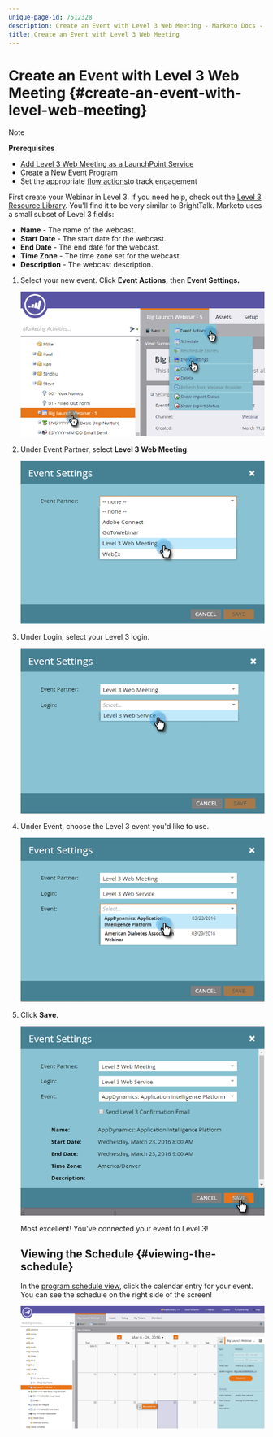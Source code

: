 ```yaml
---
unique-page-id: 7512328
description: Create an Event with Level 3 Web Meeting - Marketo Docs - Product Documentation
title: Create an Event with Level 3 Web Meeting
---
```


# Create an Event with Level 3 Web Meeting {#create-an-event-with-level-web-meeting}

>[!NOTE]
>
>**Prerequisites**
>
>* [Add Level 3 Web Meeting as a LaunchPoint Service](../../../../product-docs/administration/additional-integrations/add-level-3-web-meeting-as-a-launchpoint-service.md)
>* [Create a New Event Program](../../../../product-docs/demand-generation/events/understanding-events/create-a-new-event-program.md)
>* Set the appropriate [flow actions](https://docs.marketo.com/x/k8Kt)to track engagement
>

First create your Webinar in Level 3. If you need help, check out the [Level 3 Resource Library](http://www.level3.com/en/resource-library/). You'll find it to be very similar to BrightTalk.  Marketo uses a small subset of Level 3 fields:

* **Name** - The name of the webcast.
* **Start Date**&nbsp;- The start date for the webcast.
* **End Date** - The end date for the webcast.
* **Time Zone**&nbsp;- The time zone set for the webcast.
* **Description**&nbsp;- The webcast description.

1. Select your new event. Click **Event Actions,** then **Event Settings.**

   ![](assets/image2016-3-24-15-3a40-3a39.png)

1. Under Event Partner, select **Level 3 Web Meeting**.

   ![](assets/image2016-3-24-15-3a42-3a10.png)

1. Under Login, select your Level 3 login.

   ![](assets/image2016-3-24-15-3a43-3a43.png)

1. Under Event, choose the Level 3 event you'd like to use.

   ![](assets/image2016-3-24-15-3a44-3a41.png)

1. Click **Save**.

   ![](assets/image2016-3-24-15-3a45-3a31.png)

   Most excellent! You've connected your event to Level 3!

   ## Viewing the Schedule  {#viewing-the-schedule}

   In the [program schedule view](http://docs.marketo.com/display/docs/program+schedule+view), click the calendar entry for your event. You can see the schedule on the right side of the screen!

   ![](assets/image2016-3-24-15-3a51-3a7.png)

